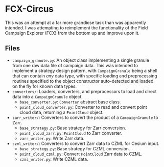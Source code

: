 # FCX-Circus

This was an attempt at a far more grandiose task than was
apparently intended. I was attempting to reimplement the
functionality of the Field Campaign Explorer (FCX)
from the bottom up and improve upon it.

## Files

* `campaign_granule.py`: An object class implementing a
single granule from one raw data file of campaign data.
This was intended to implement a strategy design pattern,
with `CampaignGranule` being a shell that can contain
*any* data type, with specific loading and preprocessing
routines specified to the object constructor auto-detected
and loaded on the fly for known data types.
* `converters/`: Loaders, converters, and preprocessors to
load and direct data into a `CampaignGranule` object.
    * `base_converter.py`: `Converter` abstract base class.
    * `point_cloud_converter.py`: Converter to read and
      convert point cloud data, returning a `PointCloud`
      object.
* `zarr_writer/`: Converters to convert the product of a
    `CampaignGranule` to Zarr.
    * `base_strategy.py`: Base strategy for Zarr conversion.
    * `point_cloud_zarr.py`: `PointCloud` to Zarr converter.
    * `zarr_writer.py`: Write Zarr data.
* `czml_writer/`: Converters to convert Zarr data to CZML
    for Cesium input.
    * `base_strategy.py`: Base strategy for CZML conversion.
    * `point_cloud_czml.py`: Convert `PointCloud` Zarr data
    to CZML.
    * `czml_writer.py`: Write CZML data.